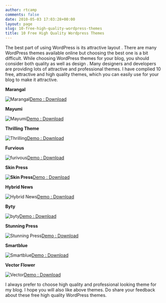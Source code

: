 ```yaml
---
author: rtcamp
comments: false
date: 2010-05-03 17:03:28+00:00
layout: page
slug: 10-free-high-quality-wordpress-themes
title: 10 Free High Quality Wordpress Themes
---
```


The best part of using WordPress is its attractive layout . There are many WordPress themes available online but choosing the best one is a bit difficult. While choosing WordPress themes for your blog, you should consider both quality as well as design . Many designers and developers  are providing lots of attractive and professional themes. I have complied 10 free, attractive and high quality themes, which you can easily use for your blog to make it attractive.

**Marangal**

![Marangal](https://rtcamp.com/wp-content/uploads/2010/05/Marangal.jpg)[Demo : Download](http://www.paddsolutions.com/wordpress-theme-marangal/)

**Mayumi**

![Mayumi](https://rtcamp.com/wp-content/uploads/2010/05/Mayumi.jpg)[Demo : Download](http://www.paddsolutions.com/wordpress-theme-mayumi/)

**Thrilling Theme**

![Thrilling](https://rtcamp.com/wp-content/uploads/2010/05/Thrilling.jpg)[Demo : Download](http://www.thrillingheroics.com/thrillingtheme)

**Furvious**

![furivous](https://rtcamp.com/wp-content/uploads/2010/05/furivous.jpg)[Demo : Download](http://www.kreativethemes.com/furvious/)

**Skin Press**

**![Skin Press](https://rtcamp.com/wp-content/uploads/2010/05/SkinPress.jpg)**[Demo : Download](http://www.skinpress.com/treehouse/)

**Hybrid News**

![Hybrid News](https://rtcamp.com/wp-content/uploads/2010/05/HybridNews.jpg)[Demo : Download](http://themehybrid.com/themes/hybrid-news)

**Byty**

![byty](https://rtcamp.com/wp-content/uploads/2010/05/byty.jpg)[Demo : Download](http://www.cozmoslabs.com/2008/10/25/byty-free-child-theme-built-thematic/)

**Stunning Press**

![Stunning Press](https://rtcamp.com/wp-content/uploads/2010/05/StunningPress.jpg)[Demo : Download](http://newwpthemes.com/wordpress-theme/stunning-press/)

**Smartblue**

![Smartblue](https://rtcamp.com/wp-content/uploads/2010/05/Smartblue.jpg)[Demo : Download](http://newwpthemes.com/wordpress-theme/smart-blue/)

**Vector Flower**

![Vector](https://rtcamp.com/wp-content/uploads/2010/05/Vector.jpg)[Demo : Download](http://www.ezwpthemes.com/templates/vector-flower.html)

I always prefer to choose high quality and professional looking theme for my blog. I hope you will also like above themes. Do share your feedback about these free high quality WordPress themes.
